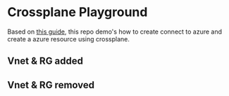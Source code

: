 # Crossplane Playground

Based on [this guide](https://docs.crossplane.io/latest/getting-started/provider-azure/), this repo demo's how to create connect to azure and create a azure resource using crossplane.

## Vnet & RG added

## Vnet & RG removed

